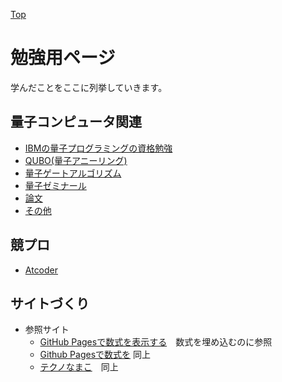 [Top](https://malibu-cola.github.io/Hg-Web/)

# 勉強用ページ

学んだことをここに列挙していきます。

## 量子コンピュータ関連

- [IBMの量子プログラミングの資格勉強](./IBMCertified/IBMCertified.md)
- [QUBO(量子アニーリング)](./QUBO/QUBO.md)
- [量子ゲートアルゴリズム](./Qiskit/Qiskit.md)
- [量子ゼミナール](./QuantumSeminer/QuantumSeminer.md)
- [論文](./QuantumPaper/QuantumPaper.md)
- [その他](./Other/Other.md)

## 競プロ

- [Atcoder](./Atcoder/Atcoder.md)

## サイトづくり

- 参照サイト
  - [GitHub Pagesで数式を表示する](https://marshmallow444.github.io/tech_blog/2021/07/29/tex-with-github-pages.html)　数式を埋め込むのに参照
  - [Github Pagesで数式を](https://qiita.com/memakura/items/e4d2de379f98ad7be498) 同上
  - [テクノなまこ](https://mikanixonable.hatenablog.com/entry/2023/10/07/114442)　同上
